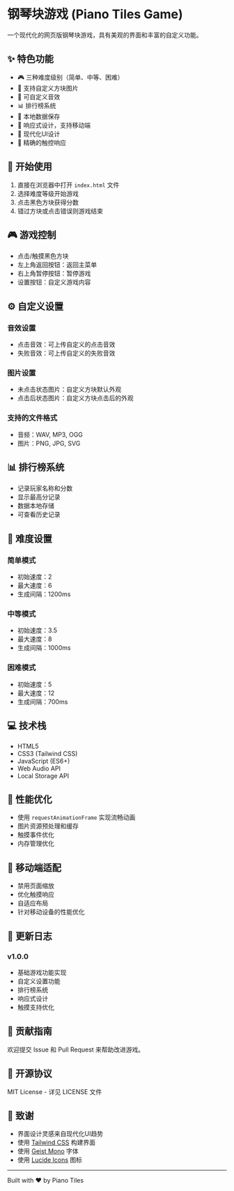 # 钢琴块游戏 (Piano Tiles Game)

一个现代化的网页版钢琴块游戏，具有美观的界面和丰富的自定义功能。

## ✨ 特色功能

- 🎮 三种难度级别（简单、中等、困难）
- 🎨 支持自定义方块图片
- 🎵 可自定义音效
- 📊 排行榜系统
- 💾 本地数据保存
- 📱 响应式设计，支持移动端
- 🌈 现代化UI设计
- 🎯 精确的触控响应

## 🚀 开始使用

1. 直接在浏览器中打开 `index.html` 文件
2. 选择难度等级开始游戏
3. 点击黑色方块获得分数
4. 错过方块或点击错误则游戏结束

## 🎮 游戏控制

- 点击/触摸黑色方块
- 左上角返回按钮：返回主菜单
- 右上角暂停按钮：暂停游戏
- 设置按钮：自定义游戏内容

## ⚙️ 自定义设置

### 音效设置
- 点击音效：可上传自定义的点击音效
- 失败音效：可上传自定义的失败音效

### 图片设置
- 未点击状态图片：自定义方块默认外观
- 点击后状态图片：自定义方块点击后的外观

### 支持的文件格式
- 音频：WAV, MP3, OGG
- 图片：PNG, JPG, SVG

## 📊 排行榜系统

- 记录玩家名称和分数
- 显示最高分记录
- 数据本地存储
- 可查看历史记录

## 🎯 难度设置

### 简单模式
- 初始速度：2
- 最大速度：6
- 生成间隔：1200ms

### 中等模式
- 初始速度：3.5
- 最大速度：8
- 生成间隔：1000ms

### 困难模式
- 初始速度：5
- 最大速度：12
- 生成间隔：700ms

## 💻 技术栈

- HTML5
- CSS3 (Tailwind CSS)
- JavaScript (ES6+)
- Web Audio API
- Local Storage API

## 🌟 性能优化

- 使用 `requestAnimationFrame` 实现流畅动画
- 图片资源预处理和缓存
- 触摸事件优化
- 内存管理优化

## 📱 移动端适配

- 禁用页面缩放
- 优化触摸响应
- 自适应布局
- 针对移动设备的性能优化

## 🔄 更新日志

### v1.0.0
- 基础游戏功能实现
- 自定义设置功能
- 排行榜系统
- 响应式设计
- 触摸支持优化

## 🤝 贡献指南

欢迎提交 Issue 和 Pull Request 来帮助改进游戏。

## 📜 开源协议

MIT License - 详见 LICENSE 文件

## 🙏 致谢

- 界面设计灵感来自现代化UI趋势
- 使用 [Tailwind CSS](https://tailwindcss.com/) 构建界面
- 使用 [Geist Mono](https://vercel.com/font) 字体
- 使用 [Lucide Icons](https://lucide.dev/) 图标

---

Built with ❤️ by Piano Tiles 